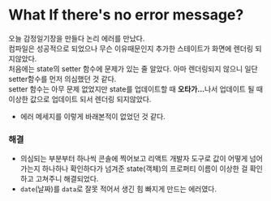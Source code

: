 # What If there's no error message?

오늘 감정일기장을 만들다 논리 에러를 만났다.  
컴파일은 성공적으로 되었으나 무슨 이유때문인지 추가한 스테이트가 화면에 렌더링 되지않았다.  
처음에는 state의 setter 함수에 문제가 있는 줄 알았다. 아마 렌더링되지 않으니 일단 setter함수를 먼저 의심했던 것 같다.  
setter 함수는 아무 문제 없었지만 state를 업데이트할 때 <strong>오타가...</strong>나서 업데이트 될 때 이상한 값으로 업데이트 되서 렌더링 되지않았다.

- 에러 메세지를 이렇게 바래본적이 없었던 것 같다.

### 해결

- 의심되는 부분부터 하나씩 콘솔에 찍어보고 리액트 개발자 도구로 값이 어떻게 넘어가는지 하나하나 확인하다가 넘겨준 state(객체)의 프로퍼티 이름이 이상한 걸 확인하고 고쳐주니 해결되었다.
- `date`(날짜)를 `data`로 잘못 적어서 생긴 힘 빠지게 만드는 에러였다.
